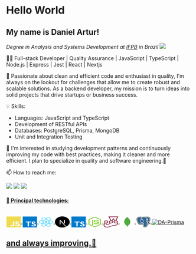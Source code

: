 <h1>Hello World</h1>
<h2>My name is Daniel Artur!</h2>
<p><em>Degree in Analysis and Systems Development  at <a href="https://github.com/ifpb-cz-ads">IFPB</a> in Brazil

  <img src="https://media.giphy.com/media/L1R1tvI9svkIWwpVYr/giphy.gif" width="75">
</em></p>

🧑‍💻 Full-stack Developer | Quality Assurance | JavaScript | TypeScript | Node.js | Express | Jest | React | Nextjs

🌟 Passionate about clean and efficient code and enthusiast in quality, I'm always on the lookout for challenges that allow me to create robust and scalable solutions. As a backend developer, my mission is to turn ideas into solid projects that drive startups or business success.

💡 Skills:
   - Languages: JavaScript and TypeScript
   - Development of RESTful APIs
   - Databases: PostgreSQL, Prisma, MongoDB
   - Unit and Integration Testing

🚀 I'm interested in studying development patterns and continuously improving my code with best practices, making it cleaner and more efficient. I plan to specialize in quality and software engineering.🔗 

📫 How to reach me:
<div>
  <a href = "mailto:daniel.arturjsb@gmail.com"><img src="https://img.shields.io/badge/-Gmail-%23933?style=for-the-badge&logo=gmail&logoColor=white" target="_blank"></a>
  <a href="https://www.linkedin.com/in/daniel-artur-28a410219/" target="_blank"><img src="https://img.shields.io/badge/-LinkedIn-%230077B5?style=for-the-badge&logo=linkedin&logoColor=white" target="_blank"></a>
  <a width=50 href="https://www.github.com/dxArtur/" target="_blank" follow me><img src="https://img.shields.io/github/followers/dxArtur?label=Follow%20me%20a%20github&style=social" style="width: 185px;">
</div>
<h4>🤖 Principal technologies:</h4>
<div style="display: inline_block"><br>
  <img align="center" alt="DA-Js" height="30" width="40" src="https://raw.githubusercontent.com/devicons/devicon/master/icons/javascript/javascript-plain.svg">
  <img align="center" alt="DA-Ts" height="30" width="40" src="https://raw.githubusercontent.com/devicons/devicon/master/icons/typescript/typescript-plain.svg">
  <img align="center" alt="DA-React" height="30" width="40" src="https://raw.githubusercontent.com/devicons/devicon/master/icons/react/react-original.svg">
  <img align="center" alt="DA-NextJs" height="30" width="40" src="https://raw.githubusercontent.com/devicons/devicon/master/icons/nextjs/nextjs-original.svg">
  <img align="center" alt="DA-Ts" height="30" width="40" src="https://raw.githubusercontent.com/devicons/devicon/master/icons/typescript/typescript-plain.svg">
  <img align="center" alt="DA-nodejs" height="30" width="40" src="https://github.com/devicons/devicon/raw/master/icons/nodejs/nodejs-plain.svg">
  <img align="center" alt="DA-jest" height="30" width="40" src="https://raw.githubusercontent.com/devicons/devicon/master/icons/jest/jest-plain.svg">
  <img align="center" alt="DA-Mongo" height="30" width="40" src="https://github.com/devicons/devicon/raw/master/icons/mongodb/mongodb-plain.svg">
  <img align="center" alt="DA-PostgreSQL" height="30" width="40" src="https://raw.githubusercontent.com/devicons/devicon/master/icons/postgresql/postgresql-original.svg">
  <img align="center" alt="DA-Prisma" height="30" width="40" src="https://avatars.githubusercontent.com/u/17219288?s=200&v=4">
</div>


<h2>and always improving.👾</h2>
<!--
<div align="center">
  <img src="https://github-readme-stats.vercel.app/api?username=dxArtur&show_icons=true&theme=dracula&include_all_commits=true&count_private=true"/>
</div>
-->
